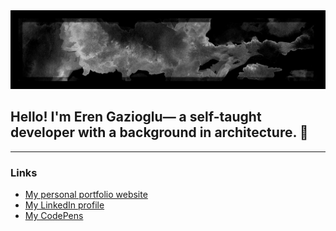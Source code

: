 <img src="CLOUD-03.jpg" alt="Watercolor of white clouds on black sky."/>

## Hello! I'm **Eren Gazioglu**— a self-taught developer with a background in architecture. 👋
---




### Links

- [My personal portfolio website](https://erengazioglu.com)
- [My LinkedIn profile](https://www.linkedin.com/in/erengazioglu/)
- [My CodePens](https://codepen.io/pompyproductions)

<!--
**pompyproductions/pompyproductions** is a ✨ _special_ ✨ repository because its `README.md` (this file) appears on your GitHub profile.

Here are some ideas to get you started:

- 🔭 I’m currently working on ...
- 🌱 I’m currently learning ...
- 👯 I’m looking to collaborate on ...
- 🤔 I’m looking for help with ...
- 💬 Ask me about ...
- 📫 How to reach me: ...
- 😄 Pronouns: ...
- ⚡ Fun fact: ...
-->
